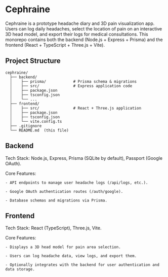 # Cephraine

Cephraine is a prototype headache diary and 3D pain visualization app. Users can log daily headaches, select the location of pain on an interactive 3D head model, and export their logs for medical consultations. This monorepo contains both the backend (Node.js + Express + Prisma) and the frontend (React + TypeScript + Three.js + Vite).

## Project Structure

```
cephraine/
  ├── backend/
  │    ├── prisma/            # Prisma schema & migrations
  │    ├── src/               # Express application code
  │    ├── package.json
  │    ├── tsconfig.json
  │    └── ...
  ├── frontend/
  │    ├── src/               # React + Three.js application
  │    ├── package.json
  │    ├── tsconfig.json
  │    └── vite.config.ts
  ├── .gitignore
  └── README.md  (this file)
```

## Backend

Tech Stack: Node.js, Express, Prisma (SQLite by default), Passport (Google OAuth).

Core Features:

    - API endpoints to manage user headache logs (/api/logs, etc.).

    - Google OAuth authentication routes (/auth/google).

    - Database schemas and migrations via Prisma.


## Frontend

Tech Stack: React (TypeScript), Three.js, Vite.

Core Features:

    - Displays a 3D head model for pain area selection.

    - Users can log headache data, view logs, and export them.

    - Optionally integrates with the backend for user authentication and data storage.
